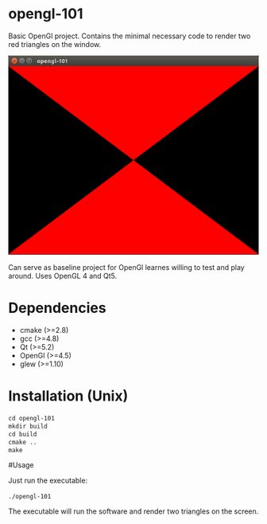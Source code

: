 # opengl-101

Basic OpenGl project. Contains the minimal necessary code to render two red triangles on the window.

![program output](screenshot.png?raw=true)

Can serve as baseline project for OpenGl learnes willing to test and play around.
Uses OpenGL 4 and Qt5. 

# Dependencies

* cmake (>=2.8)
* gcc (>=4.8)
* Qt (>=5.2)
* OpenGl (>=4.5)
* glew (>=1.10)

# Installation (Unix)

```
cd opengl-101
mkdir build
cd build
cmake ..
make
```

#Usage 

Just run the executable:

`./opengl-101`

The executable will run the software and render two triangles on the screen.
